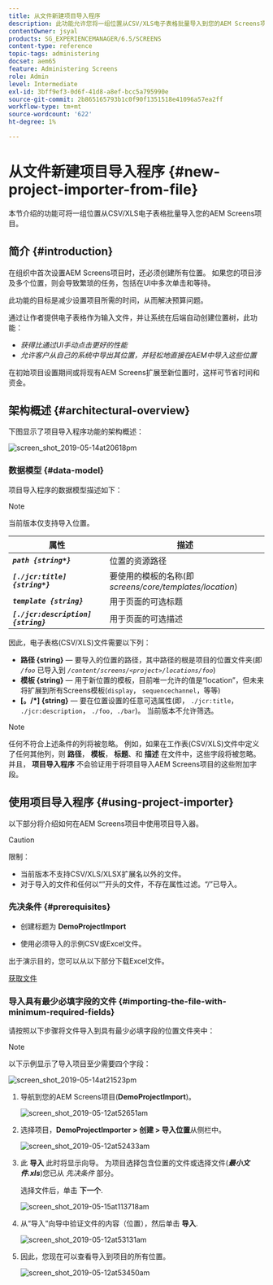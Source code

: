 ```yaml
---
title: 从文件新建项目导入程序
description: 此功能允许您将一组位置从CSV/XLS电子表格批量导入到您的AEM Screens项目。
contentOwner: jsyal
products: SG_EXPERIENCEMANAGER/6.5/SCREENS
content-type: reference
topic-tags: administering
docset: aem65
feature: Administering Screens
role: Admin
level: Intermediate
exl-id: 3bff9ef3-0d6f-41d8-a8ef-bcc5a795990e
source-git-commit: 2b865165793b1c0f90f1351518e41096a57ea2ff
workflow-type: tm+mt
source-wordcount: '622'
ht-degree: 1%

---
```


# 从文件新建项目导入程序 {#new-project-importer-from-file}

本节介绍的功能可将一组位置从CSV/XLS电子表格批量导入您的AEM Screens项目。

## 简介 {#introduction}

在组织中首次设置AEM Screens项目时，还必须创建所有位置。 如果您的项目涉及多个位置，则会导致繁琐的任务，包括在UI中多次单击和等待。

此功能的目标是减少设置项目所需的时间，从而解决预算问题。

通过让作者提供电子表格作为输入文件，并让系统在后端自动创建位置树，此功能：

* *获得比通过UI手动点击更好的性能*
* *允许客户从自己的系统中导出其位置，并轻松地直接在AEM中导入这些位置*

在初始项目设置期间或将现有AEM Screens扩展至新位置时，这样可节省时间和资金。

## 架构概述 {#architectural-overview}

下图显示了项目导入程序功能的架构概述：

![screen_shot_2019-05-14at20618pm](assets/screen_shot_2019-05-14at20618pm.png)

### 数据模型 {#data-model}

项目导入程序的数据模型描述如下：

>[!NOTE]
>
>当前版本仅支持导入位置。

| **属性** | **描述** |
|---|---|
| ***`path {string*}`*** | 位置的资源路径 |
| ***`[./jcr:title] {string*}`*** | 要使用的模板的名称(即 *screens/core/templates/location*) |
| ***`template {string}`*** | 用于页面的可选标题 |
| ***`[./jcr:description] {string}`*** | 用于页面的可选描述 |

因此，电子表格(CSV/XLS)文件需要以下列：

* **路径 {string}**  — 要导入的位置的路径，其中路径的根是项目的位置文件夹(即 *`/foo`* 已导入到 *`/content/screens/<project>/locations/foo`*)
* **模板 {string}**  — 用于新位置的模板，目前唯一允许的值是“location”，但未来将扩展到所有Screens模板(`display`， `sequencechannel`，等等)
* **[。/*] {string}**  — 要在位置设置的任意可选属性(即， `./jcr:title`， `./jcr:description`， `./foo, ./bar`)。 当前版本不允许筛选。

>[!NOTE]
>
>任何不符合上述条件的列将被忽略。 例如，如果在工作表(CSV/XLS)文件中定义了任何其他列，则 **路径**， **模板**， **标题**、和 **描述** 在文件中，这些字段将被忽略。 并且， **项目导入程序** 不会验证用于将项目导入AEM Screens项目的这些附加字段。

## 使用项目导入程序 {#using-project-importer}

以下部分将介绍如何在AEM Screens项目中使用项目导入器。

>[!CAUTION]
>
>限制：
>
>* 当前版本不支持CSV/XLS/XLSX扩展名以外的文件。
>* 对于导入的文件和任何以“”开头的文件，不存在属性过滤。“/”已导入。
>

### 先决条件 {#prerequisites}

* 创建标题为 **DemoProjectImport**

* 使用必须导入的示例CSV或Excel文件。

出于演示目的，您可以从以下部分下载Excel文件。

[获取文件](assets/minimal-file.xls)

### 导入具有最少必填字段的文件 {#importing-the-file-with-minimum-required-fields}

请按照以下步骤将文件导入到具有最少必填字段的位置文件夹中：

>[!NOTE]
>
>以下示例显示了导入项目至少需要四个字段：

![screen_shot_2019-05-14at21523pm](assets/screen_shot_2019-05-14at21523pm.png)

1. 导航到您的AEM Screens项目(**DemoProjectImport**)。

   ![screen_shot_2019-05-12at52651am](assets/screen_shot_2019-05-12at52651am.png)

1. 选择项目，**DemoProjectImporter **>** 创建 **>** 导入位置**从侧栏中。

   ![screen_shot_2019-05-12at52433am](assets/screen_shot_2019-05-12at52433am.png)

1. 此 **导入** 此时将显示向导。 为项目选择包含位置的文件或选择文件(***最小文件.xls***)您已从 *先决条件* 部分。

   选择文件后，单击 **下一个**.

   ![screen_shot_2019-05-15at113718am](assets/screen_shot_2019-05-15at113718am.png)

1. 从“导入”向导中验证文件的内容（位置），然后单击 **导入**.

   ![screen_shot_2019-05-12at53131am](assets/screen_shot_2019-05-12at53131am.png)

1. 因此，您现在可以查看导入到项目的所有位置。

   ![screen_shot_2019-05-12at53450am](assets/screen_shot_2019-05-12at53450am.png)
